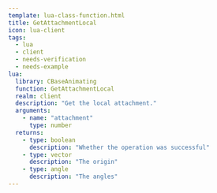 ```yaml
---
template: lua-class-function.html
title: GetAttachmentLocal
icon: lua-client
tags:
  - lua
  - client
  - needs-verification
  - needs-example
lua:
  library: CBaseAnimating
  function: GetAttachmentLocal
  realm: client
  description: "Get the local attachment."
  arguments:
    - name: "attachment"
      type: number
  returns:
    - type: boolean
      description: "Whether the operation was successful"
    - type: vector
      description: "The origin"
    - type: angle
      description: "The angles"
---
```

